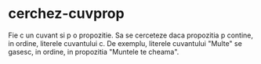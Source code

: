# cerchez-cuvprop
Fie c un cuvant si p o propozitie. Sa se cerceteze daca propozitia p contine, in ordine, literele cuvantului c. De exemplu, literele cuvantului "Multe" se gasesc, in ordine, in propozitia "Muntele te cheama".
